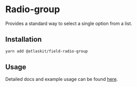 # Radio-group

Provides a standard way to select a single option from a list.

## Installation

```sh
yarn add @atlaskit/field-radio-group
```

## Usage

Detailed docs and example usage can be found [here](https://atlaskit.atlassian.com/packages/core/field-radio-group).
